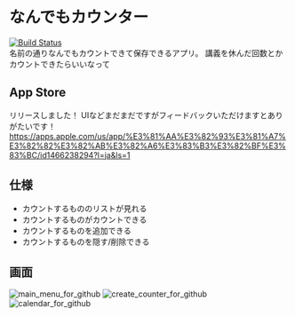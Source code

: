 # なんでもカウンター
[![Build Status](https://app.bitrise.io/app/fc29ef486f0304b5/status.svg?token=4Osq9CtTsZnCqMpNxIAs6w)](https://app.bitrise.io/app/fc29ef486f0304b5)<br>
名前の通りなんでもカウントできて保存できるアプリ。
 講義を休んだ回数とかカウントできたらいいなって
 
 ## App Store
 リリースしました！ UIなどまだまだですがフィードバックいただけますとありがたいです！
 https://apps.apple.com/us/app/%E3%81%AA%E3%82%93%E3%81%A7%E3%82%82%E3%82%AB%E3%82%A6%E3%83%B3%E3%82%BF%E3%83%BC/id1466238294?l=ja&ls=1
 
 ## 仕様
 - カウントするもののリストが見れる
 - カウントするものがカウントできる
 - カウントするものを追加できる
 - カウントするものを隠す/削除できる
 
 ## 画面
 ![main_menu_for_github](https://user-images.githubusercontent.com/30540303/58764604-1f6eda00-85a4-11e9-8709-dd6b504746e7.png)
 ![create_counter_for_github](https://user-images.githubusercontent.com/30540303/58764610-3ad9e500-85a4-11e9-9738-ebf083270adb.png)
![calendar_for_github](https://user-images.githubusercontent.com/30540303/58764618-580eb380-85a4-11e9-8d57-54d317ffe233.png)
